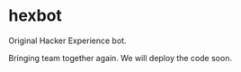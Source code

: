 # hexbot
Original Hacker Experience bot.

Bringing team together again.
We will deploy the code soon.
